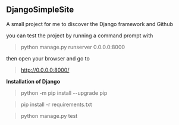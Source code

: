 ## DjangoSimpleSite

A small project for me to discover the Django framework and Github

you can test the project by running a command prompt with
> python manage.py runserver 0.0.0.0:8000

then open your browser and go to 
> http://0.0.0.0:8000/

**Installation of Django**
>python -m pip install --upgrade pip

>pip install -r requirements.txt

>python manage.py test
